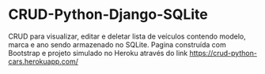 # CRUD-Python-Django-SQLite
CRUD para visualizar, editar e deletar lista de veículos contendo modelo, marca e ano sendo armazenado no SQLite.
Pagina construída com Bootstrap e projeto simulado no Heroku através do link https://crud-python-cars.herokuapp.com/
